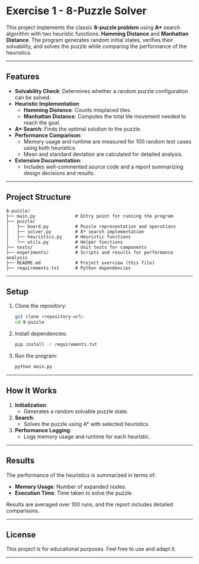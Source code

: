 # Exercise 1 - **8-Puzzle Solver**

This project implements the classic **8-puzzle problem** using **A\*** search algorithm with two heuristic functions: **Hamming Distance** and **Manhattan Distance**. The program generates random initial states, verifies their solvability, and solves the puzzle while comparing the performance of the heuristics.

---

## **Features**

- **Solvability Check**: Determines whether a random puzzle configuration can be solved.
- **Heuristic Implementation**:
  - **Hamming Distance**: Counts misplaced tiles.
  - **Manhattan Distance**: Computes the total tile movement needed to reach the goal.
- **A\* Search**: Finds the optimal solution to the puzzle.
- **Performance Comparison**:
  - Memory usage and runtime are measured for 100 random test cases using both heuristics.
  - Mean and standard deviation are calculated for detailed analysis.
- **Extensive Documentation**:
  - Includes well-commented source code and a report summarizing design decisions and results.

---

## **Project Structure**

```plaintext
8-puzzle/
├── main.py               # Entry point for running the program
├── puzzle/
│   ├── board.py          # Puzzle representation and operations
│   ├── solver.py         # A* search implementation
│   ├── heuristics.py     # Heuristic functions
│   └── utils.py          # Helper functions
├── tests/                # Unit tests for components
├── experiments/          # Scripts and results for performance analysis
├── README.md             # Project overview (this file)
├── requirements.txt      # Python dependencies
```

---

## **Setup**

1. Clone the repository:
   ```bash
   git clone <repository-url>
   cd 8-puzzle
   ```

2. Install dependencies:
   ```bash
   pip install -r requirements.txt
   ```

3. Run the program:
   ```bash
   python main.py
   ```

---

## **How It Works**

1. **Initialization**:
   - Generates a random solvable puzzle state.
2. **Search**:
   - Solves the puzzle using A\* with selected heuristics.
3. **Performance Logging**:
   - Logs memory usage and runtime for each heuristic.

---

## **Results**

The performance of the heuristics is summarized in terms of:
- **Memory Usage**: Number of expanded nodes.
- **Execution Time**: Time taken to solve the puzzle.

Results are averaged over 100 runs, and the report includes detailed comparisons.

---

## **License**

This project is for educational purposes. Feel free to use and adapt it.

---